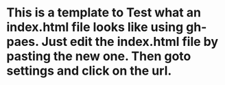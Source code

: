 # This is a template to Test what an index.html file looks like using gh-paes. Just edit the index.html file by pasting the new one. Then goto settings and click on the url.
